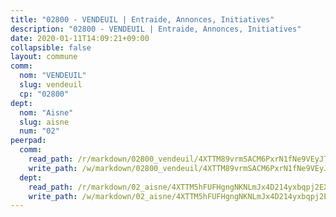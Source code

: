 ```yaml
---
title: "02800 - VENDEUIL | Entraide, Annonces, Initiatives"
description: "02800 - VENDEUIL | Entraide, Annonces, Initiatives"
date: 2020-01-11T14:09:21+09:00
collapsible: false
layout: commune
comm:
  nom: "VENDEUIL"
  slug: vendeuil
  cp: "02800"
dept:
  nom: "Aisne"
  slug: aisne
  num: "02"
peerpad:
  comm:
    read_path: /r/markdown/02800_vendeuil/4XTTM89vrmSACM6PxrN1fNe9VEyJTE3rZxWeyPuGNrLoutyQ4
    write_path: /w/markdown/02800_vendeuil/4XTTM89vrmSACM6PxrN1fNe9VEyJTE3rZxWeyPuGNrLoutyQ4-K3TgU5MpKBvZPY7ZD6664aFpDVjHGRzjGjL5ZpUwd3hGpbYMvfySLEscagEFr9CULaHZh5qA67w59pbbvqkMd1Bi8YYWqRHvJNQ7Lr6WwnExfupxGyfzTZSwULSxVv8e7Y8iHwCC
  dept:
    read_path: /r/markdown/02_aisne/4XTTM5hFUFHgngNKNLmJx4D214yxbqpj2EXK5CBjZ5LZF3zAf
    write_path: /w/markdown/02_aisne/4XTTM5hFUFHgngNKNLmJx4D214yxbqpj2EXK5CBjZ5LZF3zAf-K3TgUfAP6D753WPagZBnpcFgyCUpnZXNhrQsKU6J8qon6wxmFCHD5kB3GMzCYyJmAGHN58p9qgKDhnEgSAuHEK3wjVXSJoUkHyn6Vb7T2aNZ2y6ez5BMkQCEQxoUkfyK9J3TXU3M
---
```


